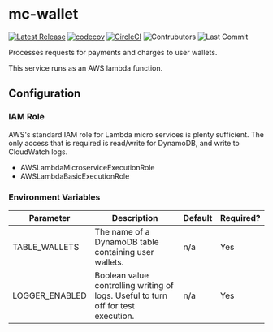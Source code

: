 # mc-wallet
[![Latest Release](https://img.shields.io/github/v/release/Ubunfu/mc-wallet)](https://github.com/Ubunfu/mc-wallet/releases)
[![codecov](https://codecov.io/gh/Ubunfu/mc-wallet/branch/master/graph/badge.svg?token=258GHULYE1)](https://codecov.io/gh/Ubunfu/mc-wallet)
[![CircleCI](https://img.shields.io/circleci/build/github/Ubunfu/mc-wallet?logo=circleci)](https://app.circleci.com/pipelines/github/Ubunfu/mc-wallet)
![Contrubutors](https://img.shields.io/github/contributors/Ubunfu/mc-wallet?color=blue)
![Last Commit](https://img.shields.io/github/last-commit/Ubunfu/mc-wallet)

Processes requests for payments and charges to user wallets.

This service runs as an AWS lambda function.

## Configuration
### IAM Role
AWS's standard IAM role for Lambda micro services is plenty sufficient. The only access that is required is read/write for DynamoDB, and write to CloudWatch logs.

* AWSLambdaMicroserviceExecutionRole
* AWSLambdaBasicExecutionRole

### Environment Variables
| Parameter          | Description                                                                       | Default | Required? |
|--------------------|-----------------------------------------------------------------------------------|---------|-----------|
| TABLE_WALLETS      | The name of a DynamoDB table containing user wallets.                             | n/a     | Yes       |
| LOGGER_ENABLED     | Boolean value controlling writing of logs. Useful to turn off for test execution. | n/a     | Yes       |